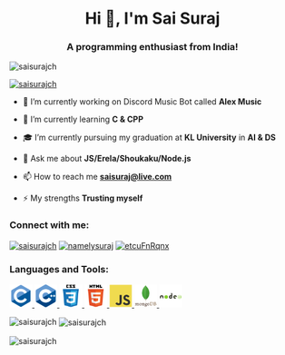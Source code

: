 <h1 align="center">Hi 👋, I'm Sai Suraj</h1>
<h3 align="center">A programming enthusiast from India!</h3>

<p align="left"> <img src="https://komarev.com/ghpvc/?username=saisurajch&label=Profile%20views&color=0e75b6&style=flat" alt="saisurajch" /> </p>

<p align="left"> <a href="https://twitter.com/saisurajch" target="blank"><img src="https://img.shields.io/twitter/follow/saisurajch?logo=twitter&style=for-the-badge" alt="saisurajch" /></a> </p>

- 🔭 I’m currently working on Discord Music Bot called **Alex Music**

- 🌱 I’m currently learning **C & CPP**

- 🎓 I’m currently pursuing my graduation at **KL University** in **AI & DS**

- 💬 Ask me about **JS/Erela/Shoukaku/Node.js**

- 📫 How to reach me **saisuraj@live.com**

- ⚡ My strengths **Trusting myself**

<h3 align="left">Connect with me:</h3>
<p align="left">
<a href="https://twitter.com/saisurajch" target="blank"><img align="center" src="https://raw.githubusercontent.com/rahuldkjain/github-profile-readme-generator/master/src/images/icons/Social/twitter.svg" alt="saisurajch" height="30" width="40" /></a>
<a href="https://instagram.com/namelysuraj" target="blank"><img align="center" src="https://raw.githubusercontent.com/rahuldkjain/github-profile-readme-generator/master/src/images/icons/Social/instagram.svg" alt="namelysuraj" height="30" width="40" /></a>
<a href="https://discord.gg/etcuFnRqnx" target="blank"><img align="center" src="https://raw.githubusercontent.com/rahuldkjain/github-profile-readme-generator/master/src/images/icons/Social/discord.svg" alt="etcuFnRqnx" height="30" width="40" /></a>
</p>

<h3 align="left">Languages and Tools:</h3>
<p align="left"> <a href="https://www.cprogramming.com/" target="_blank" rel="noreferrer"> <img src="https://raw.githubusercontent.com/devicons/devicon/master/icons/c/c-original.svg" alt="c" width="40" height="40"/> </a> <a href="https://www.w3schools.com/cpp/" target="_blank" rel="noreferrer"> <img src="https://raw.githubusercontent.com/devicons/devicon/master/icons/cplusplus/cplusplus-original.svg" alt="cplusplus" width="40" height="40"/> </a> <a href="https://www.w3schools.com/css/" target="_blank" rel="noreferrer"> <img src="https://raw.githubusercontent.com/devicons/devicon/master/icons/css3/css3-original-wordmark.svg" alt="css3" width="40" height="40"/> </a> <a href="https://www.w3.org/html/" target="_blank" rel="noreferrer"> <img src="https://raw.githubusercontent.com/devicons/devicon/master/icons/html5/html5-original-wordmark.svg" alt="html5" width="40" height="40"/> </a> <a href="https://developer.mozilla.org/en-US/docs/Web/JavaScript" target="_blank" rel="noreferrer"> <img src="https://raw.githubusercontent.com/devicons/devicon/master/icons/javascript/javascript-original.svg" alt="javascript" width="40" height="40"/> </a> <a href="https://www.mongodb.com/" target="_blank" rel="noreferrer"> <img src="https://raw.githubusercontent.com/devicons/devicon/master/icons/mongodb/mongodb-original-wordmark.svg" alt="mongodb" width="40" height="40"/> </a> <a href="https://nodejs.org" target="_blank" rel="noreferrer"> <img src="https://raw.githubusercontent.com/devicons/devicon/master/icons/nodejs/nodejs-original-wordmark.svg" alt="nodejs" width="40" height="40"/> </a> </p>

<p><img align="left" src="https://github-readme-stats.vercel.app/api/top-langs?username=saisurajch&show_icons=true&locale=en&layout=compact" alt="saisurajch" /></p>

<p>&nbsp;<img align="center" src="https://github-readme-stats.vercel.app/api?username=saisurajch&show_icons=true&locale=en" alt="saisurajch" /></p>

<p><img align="center" src="https://github-readme-streak-stats.herokuapp.com/?user=saisurajch&" alt="saisurajch" /></p>


